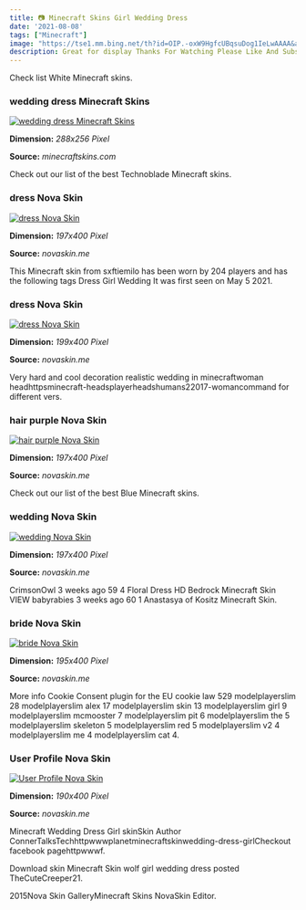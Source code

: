 ```yaml
---
title: 📷 Minecraft Skins Girl Wedding Dress
date: '2021-08-08'
tags: ["Minecraft"]
image: "https://tse1.mm.bing.net/th?id=OIP.-oxW9HgfcUBqsuDog1IeLwAAAA&amp;pid=15.1"
description: Great for display Thanks For Watching Please Like And Subscribe.
---
```




Check list White Minecraft skins.



### wedding dress Minecraft Skins

[![wedding dress  Minecraft Skins](https://www.minecraftskins.com/uploads/preview-skins/2018/12/26/bride-12681979.png?v97)](https://www.minecraftskins.com/uploads/preview-skins/2018/12/26/bride-12681979.png?v97)


**Dimension:** _288x256 Pixel_ 

**Source:** _minecraftskins.com_ 


Check out our list of the best Technoblade Minecraft skins.


### dress Nova Skin

[![dress  Nova Skin](http://lh3.googleusercontent.com/mZwSMJKtvHxDfTQR-BnT_pCTlF67tnwnF2-7dxDWDbJyMTjnWJMBXsnT_VdZuLu4i8y4a8QvCXPbU2b7oYUIxA=s400)](http://lh3.googleusercontent.com/mZwSMJKtvHxDfTQR-BnT_pCTlF67tnwnF2-7dxDWDbJyMTjnWJMBXsnT_VdZuLu4i8y4a8QvCXPbU2b7oYUIxA=s400)


**Dimension:** _197x400 Pixel_ 

**Source:** _novaskin.me_ 


This Minecraft skin from sxftiemilo has been worn by 204 players and has the following tags Dress Girl Wedding It was first seen on May 5 2021.


### dress Nova Skin

[![dress  Nova Skin](http://lh3.googleusercontent.com/T7-Zx0XCu8OXHj_ndc-i7nIluKytc1rNaQgrlUl8OtDojWIOuwDDiB3KRUOam8yF-raapA_oCUOCfYidT_si=s400)](http://lh3.googleusercontent.com/T7-Zx0XCu8OXHj_ndc-i7nIluKytc1rNaQgrlUl8OtDojWIOuwDDiB3KRUOam8yF-raapA_oCUOCfYidT_si=s400)


**Dimension:** _199x400 Pixel_ 

**Source:** _novaskin.me_ 


Very hard and cool decoration realistic wedding in minecraftwoman headhttpsminecraft-headsplayerheadshumans22017-womancommand for different vers.


### hair purple Nova Skin

[![hair purple  Nova Skin](https://lh3.googleusercontent.com/lEgVXhLvGGjulLx3UYQrznBmQMGqch8i3pMjG7KbT0e-q_GpCfdbdDhBOV7HK3N8ID6CLZ7Jaulb7Mnz2StRug=s400)](https://lh3.googleusercontent.com/lEgVXhLvGGjulLx3UYQrznBmQMGqch8i3pMjG7KbT0e-q_GpCfdbdDhBOV7HK3N8ID6CLZ7Jaulb7Mnz2StRug=s400)


**Dimension:** _197x400 Pixel_ 

**Source:** _novaskin.me_ 


Check out our list of the best Blue Minecraft skins.


### wedding Nova Skin

[![wedding  Nova Skin](https://lh3.googleusercontent.com/750u0tmoB4QKPhVwk6nJtoCSYNqXqDPcvGKlvmvC9NQ9GhX7_Kr7XChpg407a6klmVKU5KQvzbNKlC5KL5D3aQ=s400)](https://lh3.googleusercontent.com/750u0tmoB4QKPhVwk6nJtoCSYNqXqDPcvGKlvmvC9NQ9GhX7_Kr7XChpg407a6klmVKU5KQvzbNKlC5KL5D3aQ=s400)


**Dimension:** _197x400 Pixel_ 

**Source:** _novaskin.me_ 


CrimsonOwl 3 weeks ago 59 4 Floral Dress HD Bedrock Minecraft Skin VIEW babyrabies 3 weeks ago 60 1 Anastasya of Kositz Minecraft Skin.


### bride Nova Skin

[![bride  Nova Skin](https://lh3.googleusercontent.com/NLQlAFTZlyhbrIKyahoq_El_wBzORsZ7JlPGrQePa1SYIn9wWspnQgpVvv7EYDNn94PnE0qbTFDMgFD4jhgCwA=s400)](https://lh3.googleusercontent.com/NLQlAFTZlyhbrIKyahoq_El_wBzORsZ7JlPGrQePa1SYIn9wWspnQgpVvv7EYDNn94PnE0qbTFDMgFD4jhgCwA=s400)


**Dimension:** _195x400 Pixel_ 

**Source:** _novaskin.me_ 


More info Cookie Consent plugin for the EU cookie law 529 modelplayerslim 28 modelplayerslim alex 17 modelplayerslim skin 13 modelplayerslim girl 9 modelplayerslim mcmooster 7 modelplayerslim pit 6 modelplayerslim the 5 modelplayerslim skeleton 5 modelplayerslim red 5 modelplayerslim v2 4 modelplayerslim me 4 modelplayerslim cat 4.


### User Profile Nova Skin

[![User Profile  Nova Skin](http://lh3.googleusercontent.com/_4-k8lQ7svHpmC7bvRQoqPyJJ3NNVgpJXQH1KAZuvCtZGpJjnY0m5yvfddUNO2q7h95uuvqUyKrVdO8a9qx2pDU=s400)](http://lh3.googleusercontent.com/_4-k8lQ7svHpmC7bvRQoqPyJJ3NNVgpJXQH1KAZuvCtZGpJjnY0m5yvfddUNO2q7h95uuvqUyKrVdO8a9qx2pDU=s400)


**Dimension:** _190x400 Pixel_ 

**Source:** _novaskin.me_ 



Minecraft Wedding Dress Girl skinSkin Author ConnerTalksTechhttpwwwplanetminecraftskinwedding-dress-girlCheckout facebook pagehttpwwwf.


Download skin Minecraft Skin wolf girl wedding dress posted TheCuteCreeper21.


 2015Nova Skin GalleryMinecraft Skins NovaSkin Editor.




